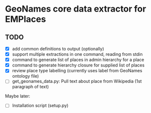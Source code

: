 # GeoNames core data extractor for EMPlaces

## TODO

- [x] add common definitions to output (optionally)
- [x] support multiple extractions in one command, reading from stdin
- [x] command to generate list of places in admin hierarchy for a place
- [x] command to generate hierarchy closure for supplied list of places
- [x] review place type labelling (currently uses label from GeoNames ontology file)
- [ ] get_geonames_data.py:  Pull text about place from Wikipedia (1st paragraph of text)

Maybe later:

- [ ] Installation script (setup.py)

